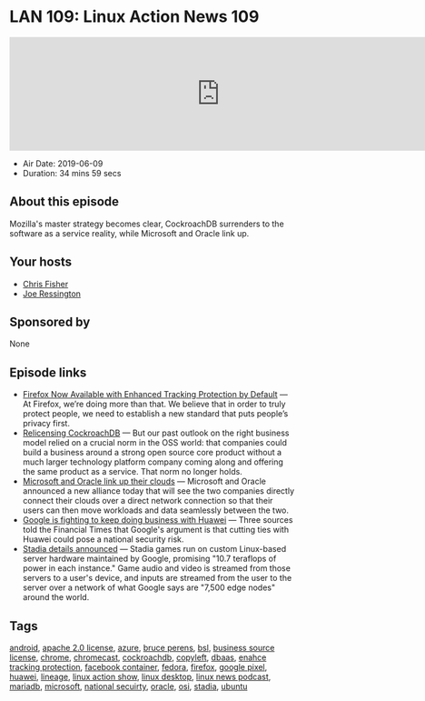# LAN 109: Linux Action News 109

<iframe src="https://player.fireside.fm/v2/DAcK9LdX+Gat3XGEr?theme=dark" width="740" height="200" frameborder="0" scrolling="no"></iframe>

* Air Date: 2019-06-09
* Duration: 34 mins 59 secs

## About this episode

Mozilla's master strategy becomes clear, CockroachDB surrenders to the software as a service reality, while Microsoft and Oracle link up.

## Your hosts
* [Chris Fisher](https://linuxactionnews.com/hosts/chris)
* [Joe Ressington](https://linuxactionnews.com/hosts/joe)

## Sponsored by

None



## Episode links

  * [Firefox Now Available with Enhanced Tracking Protection by Default](https://blog.mozilla.org/blog/2019/06/04/firefox-now-available-with-enhanced-tracking-protection-by-default/ "Firefox Now Available with Enhanced Tracking Protection by Default") — At Firefox, we’re doing more than that. We believe that in order to truly protect people, we need to establish a new standard that puts people’s privacy first.
  * [Relicensing CockroachDB](https://www.cockroachlabs.com/blog/oss-relicensing-cockroachdb/ "Relicensing CockroachDB") — But our past outlook on the right business model relied on a crucial norm in the OSS world: that companies could build a business around a strong open source core product without a much larger technology platform company coming along and offering the same product as a service. That norm no longer holds. 
  * [Microsoft and Oracle link up their clouds](https://techcrunch.com/2019/06/05/microsoft-and-oracle-link-up-their-clouds/ "Microsoft and Oracle link up their clouds") — Microsoft and Oracle announced a new alliance today that will see the two companies directly connect their clouds over a direct network connection so that their users can then move workloads and data seamlessly between the two. 
  * [Google is fighting to keep doing business with Huawei](https://www.businessinsider.com/google-is-fighting-to-keep-doing-business-with-huawei-2019-6 "Google is fighting to keep doing business with Huawei") — Three sources told the Financial Times that Google's argument is that cutting ties with Huawei could pose a national security risk.
  * [Stadia details announced](https://arstechnica.com/gaming/2019/06/google-stadia-requires-130-upfront-10-per-month-at-november-launch/ "Stadia details announced") — Stadia games run on custom Linux-based server hardware maintained by Google, promising "10.7 teraflops of power in each instance." Game audio and video is streamed from those servers to a user's device, and inputs are streamed from the user to the server over a network of what Google says are "7,500 edge nodes" around the world.



## Tags

[android](https://linuxactionnews.com/tags/android), [apache 2.0 license](https://linuxactionnews.com/tags/apache%202.0%20license), [azure](https://linuxactionnews.com/tags/azure), [bruce perens](https://linuxactionnews.com/tags/bruce%20perens), [bsl](https://linuxactionnews.com/tags/bsl), [business source license](https://linuxactionnews.com/tags/business%20source%20license), [chrome](https://linuxactionnews.com/tags/chrome), [chromecast](https://linuxactionnews.com/tags/chromecast), [cockroachdb](https://linuxactionnews.com/tags/cockroachdb), [copyleft](https://linuxactionnews.com/tags/copyleft), [dbaas](https://linuxactionnews.com/tags/dbaas), [enahce tracking protection](https://linuxactionnews.com/tags/enahce%20tracking%20protection), [facebook container](https://linuxactionnews.com/tags/facebook%20container), [fedora](https://linuxactionnews.com/tags/fedora), [firefox](https://linuxactionnews.com/tags/firefox), [google pixel](https://linuxactionnews.com/tags/google%20pixel), [huawei](https://linuxactionnews.com/tags/huawei), [lineage](https://linuxactionnews.com/tags/lineage), [linux action show](https://linuxactionnews.com/tags/linux%20action%20show), [linux desktop](https://linuxactionnews.com/tags/linux%20desktop), [linux news podcast](https://linuxactionnews.com/tags/linux%20news%20podcast), [mariadb](https://linuxactionnews.com/tags/mariadb), [microsoft](https://linuxactionnews.com/tags/microsoft), [national secuirty](https://linuxactionnews.com/tags/national%20secuirty), [oracle](https://linuxactionnews.com/tags/oracle), [osi](https://linuxactionnews.com/tags/osi), [stadia](https://linuxactionnews.com/tags/stadia), [ubuntu](https://linuxactionnews.com/tags/ubuntu)